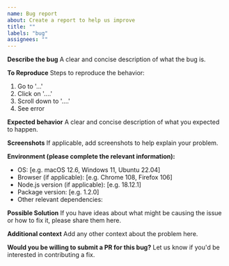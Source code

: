 ```yaml
---
name: Bug report
about: Create a report to help us improve
title: ""
labels: "bug"
assignees: ""
---
```


**Describe the bug**
A clear and concise description of what the bug is.

**To Reproduce**
Steps to reproduce the behavior:

1. Go to '...'
2. Click on '....'
3. Scroll down to '....'
4. See error

**Expected behavior**
A clear and concise description of what you expected to happen.

**Screenshots**
If applicable, add screenshots to help explain your problem.

**Environment (please complete the relevant information):**

- OS: [e.g. macOS 12.6, Windows 11, Ubuntu 22.04]
- Browser (if applicable): [e.g. Chrome 108, Firefox 106]
- Node.js version (if applicable): [e.g. 18.12.1]
- Package version: [e.g. 1.2.0]
- Other relevant dependencies:

**Possible Solution**
If you have ideas about what might be causing the issue or how to fix it, please share them here.

**Additional context**
Add any other context about the problem here.

**Would you be willing to submit a PR for this bug?**
Let us know if you'd be interested in contributing a fix.

